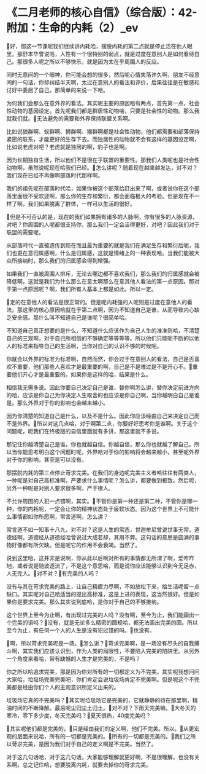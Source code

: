 # 《二月老师的核心自信》（综合版）：42-附加：生命的内耗（2）_ev

🎼好，那这一节课呢我们继续讲内耗哈，摆脱内耗的第二点就是停止活在他人眼里。那舒本华曾说哈，人性有一个很特别的弱点，就是过度在意别人是如何看待自己。那很多人呢之所以不够快乐，就是因为太在乎周围人的反应。

同时无意间的一个眼神，你可能会想的很多，然后呢心情失落许久啊，朋友不经意间的一句话，你却纠结半天啊，太过在意别人的看法和评价，后果往往是在敏感和讨好中委屈了自己。那简单的来说一下哈。

为何我们会那么在意外界的看法。其实呢主要的原因哈有两点，首先第一点，社会性动物的基因设定。首先呢我们都是群居性动物哈，只要是社会性的动物。那么我就我们就。🎼无法避免的需要和外界保持联盟关系啊。

比如说狼群啊、蚁群啊、狮群啊、猴群啊都是社会性动物，他们都需要和部落保持紧密的联系，才能更好的生存下去。而独居性的动物就不会有这样的基因设定啊，比如说老虎对吧？老虎就是独居的啊，豹子也是啊。

因为长期独自生活，所以他们不是很在乎联盟的重要性。那我们人类呢也是社会性动物啊，虽然说呢现在哈我们已经。🎼怎么讲呢？随着现在越来越发达，对不对？我们现在已经不再像啊部落时代那样啊。

我们的祖先呢在部落时代哈，如果你被这个部落给赶出来了啊，或者说你在这个部落里面很不受欢迎啊，那么你的生存和繁衍，都会面临极大的考验。但是现在不一样了啊，我们如果脱离了群体，一样可以生活的很好。

🎼但是不可否认的是，现在的我们如果拥有诸多的人脉啊，你有很多的人脉资源，对吧？你周围的人呢都很支持你，那么我们一定会活得更好，对吧？因此我们对于联盟的需要呢。

从部落时代一直被遗传到现在而且最为重要的就是我们在满足生存和繁衍后呢，我们也更在意归属感啊，什么是归属感，这就是情绪上的一种表现哈。当我们能被大众所接纳时，那么我们的归属感会得到增强。

如果我们一直被周围人排斥，无论去哪边都不喜欢我们，那么我们的归属感就会被降低啊，这就是我们为什么那么在意太啊那么在意其他人看法的第一点原因。那对于第一点原因呢？啊，我们所有人基本上都是如此。所以一定。

🎼定的在意他人的看法是很正常的。但是呢内耗强的人呢则是过度在意他人的看法。那这里的核心原因哈就在于第二点啊，因为不知道自己是谁，从而导致内心缺乏安全感。那什么叫不知道自己是谁呢？很简单哈。

不知道自己真正想要的是什么，不知道什么应该作为自己人生的准准则哈，不清楚自己的三观啊，对于自己所相信的不够确定等等等等。所以他们只能呢不断的以他人的标准来指导自己的生活啊，当你对自己的认识不够的时候呢。

你就会以外界的标准为标准啊，自然而然，你会过于在意别人的看法，自己是否喜欢不重要，他们那些人喜欢才是最重要的啊，自己是不是难过是不是开心不。🎼重要他们开心才是最重要的。如果你是这样的哈，结果是什么。

相信我无需多说。因此你要自己决定自己是谁，替你啊怎么讲，替你决定前进方向的哈，应该是你自己为你决定人生取舍的也应该是你自己啊，当你越明白自己是谁是。那么外界对于你的影响也会越来越小。

因为你清楚的知道自己是什么，以及不是什么。因此你应该经由自己来决定自己而不是外界。🎼所以对这几点哈，对于啊第二点，你要好好思考你是谁啊。关于这个问题呢，呃我们在终极版的自信里面就有多讲，那这里就不多说。

那记住你越清楚自己是谁，你也就越自信。你越自信，那么你也就越了解自己。所以当你能思考明白这个问题时呢，外界哈对于你的影响将会越来越小，甚至呢外界对于你的影响，甚至是可以没有。

那摆脱内耗的第三点停止苛求完美。在我们的身边呢完美主义者哈往往有两类人，一种呢是对自己高标准啊，严要求什么事情呢？怎么讲，都要做到极致。然后呢，另外一种呢是对别人要求很多啊，严于律人。

不允许周围的人犯一点错啊，其实。🎼不管你是第一种还是第二种，不管你是哪一种，你的内耗呢，一定会让你的精神状态处于疲软状态。因为这个世界上不可能什么事情都如你所愿啊，常言道啊，怎么讲？

常言道不如一知事十八九，对不对？这是人生的常态，世迦牟尼曾说世事无常。道德经啊，道德经从道德经哈曾说过大成若却，其用不弊。这句话的意思是圆满的事物好像都有所欠缺。但是呢它的作用不会衰竭。当然了。

说到这里哈，这并非是说啊，你从此以后啊对所有的事情都无所谓了啊，爱咋咋地，或者说是随波逐流了，不是这个意思哈，而是说你应该能够认识到今无足赤，人无完人。🎼对不对？🎼有完美的人吗？

没有与其在苛求完美的路上，让自己精疲力尽啊，不如放松下来，给生活呢留一点缺口。其实呢对自己哈适当的提出高标准，这是上进的表现，这当然很好。但是如果你是要求完美。那么其实说到底哈，是你对于自己的不够接纳。

这个世界上至今为止啊，有出现过完美的人吗？没有啊，至今为止，我们能画出一个完美的语吗？🎼没有，就是无论多么精密的圆规哈，都无法画出完美的圆。所以至今为止，有任何一个人的人生是没有犯过错的吗。🎼也没有。

🎼啊，所以苛求完美呢是一场。🎼怎么讲？🎼苛求完美啊，是一场没有尽头的自我搏斗啊，其实我们应该认识到，作为人类的局限性，不要陷入完美的陷阱里。从另外一个角度来看哈，带有缺憾的人生才是完美的，不是吗？

你之所以哈追求完美，那是因为你对所有的一切都定义为不完美。其实呢我想问问大家哈，垃圾场完美完美吧，你们肯定会说垃圾场肯定不完美啊。但是呢这个不完美都是经由你们个人的主观意识所定义出来的。

垃圾场它真的不完美吗？🎼其实呢垃圾场它是完美的，它就静静的待在那里啊，精油时间的不断降解。最后呢尘归尘土归土。🎼对不对？下雨天完美嘛。🎼大冬天的寒冷，零下多少度，冬天完美吗？🎼夏天很热，40度完美吗？

🎼其实呢他们都是完美的。🎼只是经由我们的定义啊，他们不完美。所以。🎼从更宏观的层面来说哈，所有的一切都是完美的。🎼所有的一切都是完美的。🎼我们之所以苛求完美，是因为我们对于自己的定义啊是不完美。当然了。

对于这几句话哈，对于这几句话，大家能够理解就更好啊，不是很理解，也没有关系啊。总之记住哈，想要脱离内耗，就要去掉你的苛求完美。

